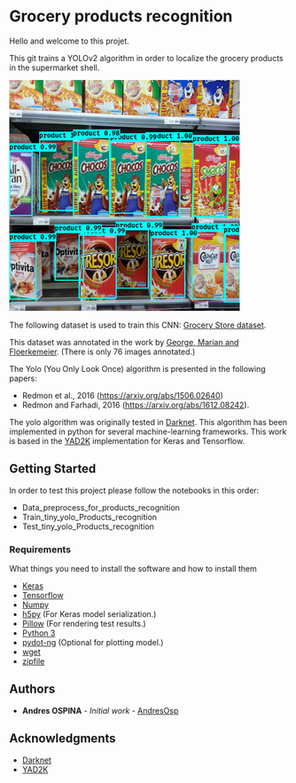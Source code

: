 # Grocery products recognition

Hello and welcome to this projet. 

This git trains a YOLOv2 algorithm in order to localize the grocery products in the supermarket shell.

![Trainded Tiny_yolo voc model](etc/front_image.png)

The following dataset is used to train this CNN:
[Grocery Store dataset](https://www.amazon.de/clouddrive/share/J3OaZMNnhBpKG28mAfs5CqTgreQxFCY8uENGaIk7H3s?_encoding=UTF8&mgh=1&ref_=cd_ph_share_link_copy).

This dataset was annotated in the work by [George, Marian and Floerkemeier](http://vision.disi.unibo.it/index.php?option=com_content&view=article&id=111&catid=78). (There is only 76 images annotated.)

The Yolo (You Only Look Once) algorithm is presented in the following papers:
* Redmon et al., 2016 (https://arxiv.org/abs/1506.02640) 
* Redmon and Farhadi, 2016 (https://arxiv.org/abs/1612.08242).

The yolo algorithm was originally tested in [Darknet]( https://pjreddie.com/darknet). This algorithm has been implemented in python for several machine-learning frameworks. This work is based in the [YAD2K]( https://github.com/allanzelener/YAD2K) implementation for Keras and Tensorflow.


## Getting Started

In order to test this project please follow the notebooks in this order:
* Data_preprocess_for_products_recognition
* Train_tiny_yolo_Products_recognition
* Test_tiny_yolo_Products_recognition

### Requirements

What things you need to install the software and how to install them

- [Keras](https://github.com/fchollet/keras)
- [Tensorflow](https://www.tensorflow.org/)
- [Numpy](http://www.numpy.org/)
- [h5py](http://www.h5py.org/) (For Keras model serialization.)
- [Pillow](https://pillow.readthedocs.io/) (For rendering test results.)
- [Python 3](https://www.python.org/)
- [pydot-ng](https://github.com/pydot/pydot-ng) (Optional for plotting model.)
- [wget](https://pypi.python.org/pypi/wget)
- [zipfile](https://pymotw.com/2/zipfile/)


## Authors

* **Andres OSPINA** - *Initial work* - [AndresOsp](https://github.com/AndresOsp/)


## Acknowledgments

- [Darknet](https://github.com/pjreddie/darknet) 
- [YAD2K](https://github.com/allanzelener/YAD2K)
